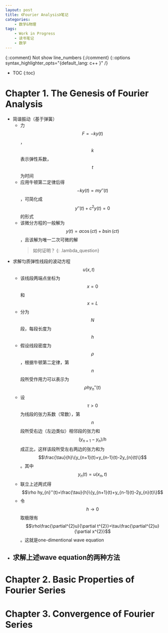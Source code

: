 ```yaml
---
layout: post
title: 《Fourier Analysis》笔记
categories:
    - 数学&物理
tags:
    - Work in Progress
    - 读书笔记
    - 数学  
---
```


{::comment} Not show line_numbers {:/comment}
{::options syntax_highlighter_opts="{default_lang: c++ \}" /}

* TOC
{:toc}

# Chapter 1. The Genesis of Fourier Analysis

- 简谐振动（基于弹簧）
  - 力$$F=-ky(t)$$，$$k$$表示弹性系数，$$t$$为时间
  - 应用牛顿第二定律后得$$-ky(t)=my''(t)$$，可简化成$$y''(t)+c^{2}y(t)=0$$的形式
  - 该微分方程的一般解为$$y(t)=a\cos(ct)+b\sin(ct)$$，且该解为唯一二次可微的解
    > 如何证明？
      {: .lambda_question}
- 求解匀质弹性线段的波动方程$$u(x,t)$$
  - 该线段两端点坐标为$$x=0$$和$$x=L$$
  - 分为$$N$$段，每段长度为$$h$$
  - 假设线段密度为$$\rho$$，根据牛顿第二定律，第$$n$$段所受作用力可以表示为$$\rho hy_{n}''(t)$$
  - 设$$\tau>0$$为线段的张力系数（常数），第$$n$$段所受右边（左边类似）相邻段的张力和$$(y_{n+1}-y_{n})/h$$成正比，这样该段所受左右两边的张力和为$$\frac{\tau}{h}\{y_{n+1}(t)+y_{n-1}(t)-2y_{n}(t)\}$$。其中$$y_{n}(t)=u(x_{n},t)$$
  - 联立上述两式得$$\rho hy_{n}''(t)=\frac{\tau}{h}\{y_{n+1}(t)+y_{n-1}(t)-2y_{n}(t)\}$$
  - 令$$h\to0$$取极限有$$\rho\frac{\partial^{2}u}{\partial t^{2}}=\tau\frac{\partial^{2}u}{\partial x^{2}}$$。这就是one-dimentional wave equation
- 求解上述wave equation的两种方法
  - 
  

# Chapter 2. Basic Properties of Fourier Series

# Chapter 3. Convergence of Fourier Series
